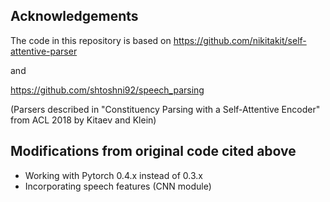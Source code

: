 ## Acknowledgements
The code in this repository is based on 
https://github.com/nikitakit/self-attentive-parser

and

https://github.com/shtoshni92/speech_parsing

(Parsers described in "Constituency Parsing with a Self-Attentive Encoder" 
 from ACL 2018 by Kitaev and Klein)

## Modifications from original code cited above
* Working with Pytorch 0.4.x instead of 0.3.x
* Incorporating speech features (CNN module)
